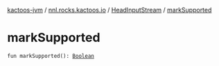 [kactoos-jvm](../../index.md) / [nnl.rocks.kactoos.io](../index.md) / [HeadInputStream](index.md) / [markSupported](./mark-supported.md)

# markSupported

`fun markSupported(): `[`Boolean`](https://kotlinlang.org/api/latest/jvm/stdlib/kotlin/-boolean/index.html)